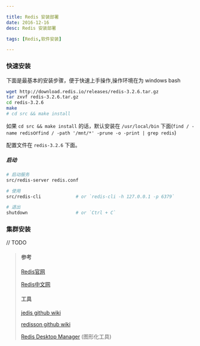 ```yaml
---

title: Redis 安装部署
date: 2016-12-16
desc: Redis 安装部署

tags: [Redis,软件安装]

---
```




### 快速安装

下面是最基本的安装步骤，便于快速上手操作,操作环境在为 windows bash

```bash
wget http://download.redis.io/releases/redis-3.2.6.tar.gz
tar zxvf redis-3.2.6.tar.gz
cd redis-3.2.6
make
# cd src && make install
```

<!--more-->

如果 `cd src && make install` 的话，默认安装在 `/usr/local/bin` 下面(`find / -name redis`or`find / -path '/mnt/*' -prune -o -print | grep redis`)

配置文件在 `redis-3.2.6` 下面。

##### 启动
```bash
# 启动服务
src/redis-server redis.conf

# 使用
src/redis-cli             # or `redis-cli -h 127.0.0.1 -p 6379`

# 退出
shutdown                  # or `Ctrl + C`
```

### 集群安装
// TODO


> #### 参考
>
> [Redis官网](https://redis.io/download)
>
> [Redis中文网](http://www.redis.cn/download.html)
>
>#### 工具
>
> [jedis github wiki](https://github.com/xetorthio/jedis/wiki)
>
> [redisson github wiki](https://github.com/redisson/redisson/wiki/%E7%9B%AE%E5%BD%95)
>
> [Redis Desktop Manager](https://redisdesktop.com/download) (图形化工具)
>
>

